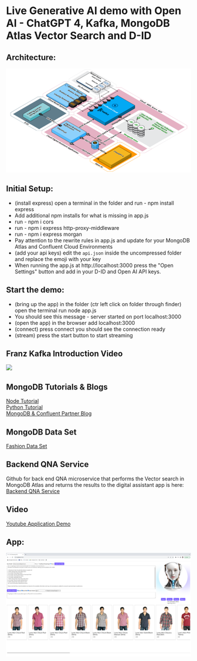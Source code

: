# Live Generative AI demo with Open AI - ChatGPT 4, Kafka, MongoDB Atlas Vector Search and D-ID

## Architecture:
![architecture](./architecture2.png)

## Initial Setup:
* (install express) open a terminal in the folder and run  - npm install express
* Add additional npm installs for what is missing in app.js
* run - npm i cors
* run - npm i express http-proxy-middleware
* run - npm i express morgan
* Pay attention to the rewrite rules in app.js and update for your MongoDB Atlas and Confluent Cloud Environments
* (add your api keys) edit the `api.json` inside the uncompressed folder and replace the emoji with your key
* When running the app.js at http://localhost:3000 press the "Open Settings" button and add in your D-ID and Open AI API keys.


## Start the demo:
* (bring up the app) in the folder (ctr left click on folder through finder) open the terminal run node app.js 
* You should see this message - server started on port localhost:3000
* (open the app) in the browser add localhost:3000
* (connect) press connect you should see the connection ready 
* (stream) press the start button to start streaming

## Franz Kafka Introduction Video
[<img src="[https://your-image-url.type](https://img.youtube.com/vi/pLU7dS9DJJg/0.jpg)" width="800">](https://www.youtube.com/watch?v=pLU7dS9DJJg)

## MongoDB Tutorials & Blogs
[Node Tutorial](https://www.mongodb.com/developer/products/atlas/semantic-search-mongodb-atlas-vector-search/)   
[Python Tutorial](https://www.mongodb.com/developer/products/atlas/building-generative-ai-applications-vector-search-open-source-models/)   
[MongoDB & Confluent Partner Blog](https://www.mongodb.com/blog/post/mongodb-atlas-vector-search-makes-real-time-ai-reality-confluent)  

## MongoDB Data Set
[Fashion Data Set](https://github.com/afsungur/mongodb-atlas-vector-search-fashion-products)

## Backend QNA Service
Github for back end QNA microservice that performs the Vector search in MongoDB Atlas and returns the results to the digital assistant app is here:   
[Backend QNA Service](https://github.com/ashwin-gangadhar-mdb/mdb-ecomm-recsys-chatapp/tree/main/backend)

## Video
[Youtube Application Demo](https://youtu.be/9thD4128lDE)

## App:
![app](./app3.png)
